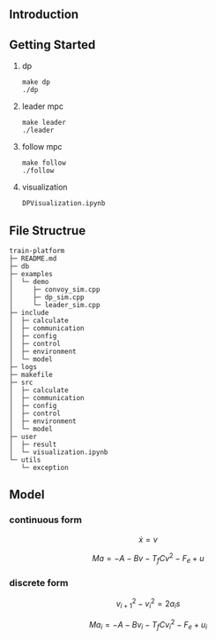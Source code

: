 ## Introduction



## Getting Started

1. dp

   ``` 
   make dp
   ./dp
2. leader mpc
   ``` 
   make leader
   ./leader
3. follow mpc
   ``` 
   make follow
   ./follow
4. visualization

   ``` 
   DPVisualization.ipynb
   ```

## File Structrue
```
train-platform
├─ README.md
├─ db
├─ examples
│  └─ demo
│     ├─ convoy_sim.cpp
│     ├─ dp_sim.cpp
│     └─ leader_sim.cpp
├─ include
│  ├─ calculate
│  ├─ communication
│  ├─ config
│  ├─ control
│  ├─ environment
│  └─ model
├─ logs
├─ makefile
├─ src
│  ├─ calculate
│  ├─ communication
│  ├─ config
│  ├─ control
│  ├─ environment
│  └─ model
├─ user
│  ├─ result
│  └─ visualization.ipynb
└─ utils
   └─ exception
```


## Model
### continuous form

$$
\dot{x} = v \tag{1}
$$

$$
Ma = -A - Bv-T_fCv^2-F_e+u \tag{2}
$$

### discrete form

$$
v_{i+1}^2 - v_{i}^2 = 2a_is \tag{3}
$$

$$
Ma_i = -A-Bv_i-T_fCv_i^2-F_e+u_i \tag{4}
$$


